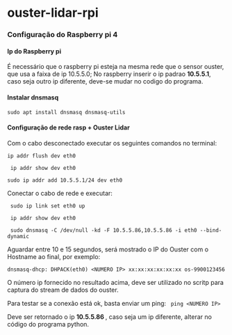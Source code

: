 # ouster-lidar-rpi

### Configuração do Raspberry pi 4

#### Ip do Raspberry pi

É necessário que o raspberry pi esteja na mesma rede que o sensor ouster, que usa a faixa de ip 10.5.5.0;
No raspberry inserir o ip padrao <strong>10.5.5.1</strong>, caso seja outro ip diferente, deve-se mudar no codigo do programa.

#### Instalar dnsmasq

`sudo apt install dnsmasq dnsmasq-utils`

#### Configuração de rede rasp + Ouster Lidar

Com o cabo desconectado executar os seguintes comandos no terminal:

`ip addr flush dev eth0`

` ip addr show dev eth0`

`sudo ip addr add 10.5.5.1/24 dev eth0`

Conectar o cabo de rede e executar:

` sudo ip link set eth0 up`

` ip addr show dev eth0`

` sudo dnsmasq -C /dev/null -kd -F 10.5.5.86,10.5.5.86 -i eth0 --bind-dynamic`

Aguardar entre 10 e 15 segundos, será mostrado o IP do Ouster com o Hostname ao final, por exemplo:

`dnsmasq-dhcp: DHPACK(eth0) <NUMERO IP> xx:xx:xx:xx:xx:xx os-9900123456`

O número ip fornecido no resultado acima, deve ser utilizado no scritp para captura do stream de dados do ouster.

Para testar se a conexão está ok, basta enviar um ping:
` ping <NUMERO IP>`

Deve ser retornado o ip <strong>10.5.5.86 </strong>, caso seja um ip diferente, alterar no código do programa python.
